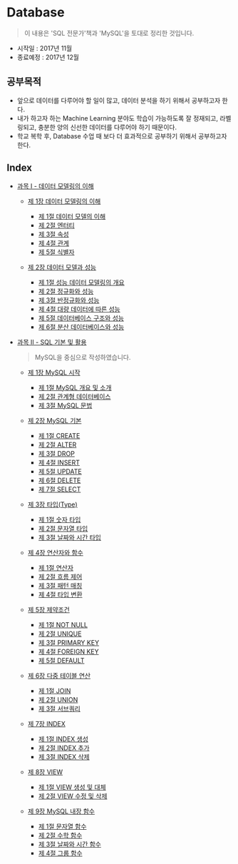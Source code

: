# Database
> 이 내용은 'SQL 전문가'책과 'MySQL'을 토대로 정리한 것입니다.

  * 시작일 : 2017년 11월
  * 종료예정 : 2017년 12월

## 공부목적
  * 앞으로 데이터를 다루어야 할 일이 많고, 데이터 분석을 하기 위해서 공부하고자 한다.
  * 내가 하고자 하는 Machine Learning 분야도 학습이 가능하도록 잘 정재되고, 라벨링되고, 충분한 양의 신선한 데이터를 다루어야 하기 때문이다.
  * 학교 복학 후, Database 수업 때 보다 더 효과적으로 공부하기 위해서 공부하고자 한다.

## Index
  * [과목 Ⅰ - 데이터 모델링의 이해](https://github.com/leedongminAI/Database/tree/master/%EA%B3%BC%EB%AA%A9%20%E2%85%A0%20-%20%EB%8D%B0%EC%9D%B4%ED%84%B0%20%EB%AA%A8%EB%8D%B8%EB%A7%81%EC%9D%98%20%EC%9D%B4%ED%95%B4)
    * [제 1장  데이터 모델링의 이해](https://github.com/leedongminAI/Database/tree/master/%EA%B3%BC%EB%AA%A9%20%E2%85%A0%20-%20%EB%8D%B0%EC%9D%B4%ED%84%B0%20%EB%AA%A8%EB%8D%B8%EB%A7%81%EC%9D%98%20%EC%9D%B4%ED%95%B4/%EC%A0%9C%201%EC%9E%A5%20-%20%EB%8D%B0%EC%9D%B4%ED%84%B0%20%EB%AA%A8%EB%8D%B8%EB%A7%81%EC%9D%98%20%EC%9D%B4%ED%95%B4)
      * [제 1절 데이터 모델의 이해](https://github.com/leedongminAI/Database/blob/master/%EA%B3%BC%EB%AA%A9%20%E2%85%A0%20-%20%EB%8D%B0%EC%9D%B4%ED%84%B0%20%EB%AA%A8%EB%8D%B8%EB%A7%81%EC%9D%98%20%EC%9D%B4%ED%95%B4/%EC%A0%9C%201%EC%9E%A5%20-%20%EB%8D%B0%EC%9D%B4%ED%84%B0%20%EB%AA%A8%EB%8D%B8%EB%A7%81%EC%9D%98%20%EC%9D%B4%ED%95%B4/1.%20%EB%8D%B0%EC%9D%B4%ED%84%B0%20%EB%AA%A8%EB%8D%B8%EB%A7%81%EC%9D%98%20%EC%9D%B4%ED%95%B4.md)
      * [제 2절 엔터티](https://github.com/leedongminAI/Database/blob/master/%EA%B3%BC%EB%AA%A9%20%E2%85%A0%20-%20%EB%8D%B0%EC%9D%B4%ED%84%B0%20%EB%AA%A8%EB%8D%B8%EB%A7%81%EC%9D%98%20%EC%9D%B4%ED%95%B4/%EC%A0%9C%201%EC%9E%A5%20-%20%EB%8D%B0%EC%9D%B4%ED%84%B0%20%EB%AA%A8%EB%8D%B8%EB%A7%81%EC%9D%98%20%EC%9D%B4%ED%95%B4/2.%20%EC%97%94%ED%84%B0%ED%8B%B0.md)
      * [제 3절 속성](https://github.com/leedongminAI/Database/blob/master/%EA%B3%BC%EB%AA%A9%20%E2%85%A0%20-%20%EB%8D%B0%EC%9D%B4%ED%84%B0%20%EB%AA%A8%EB%8D%B8%EB%A7%81%EC%9D%98%20%EC%9D%B4%ED%95%B4/%EC%A0%9C%201%EC%9E%A5%20-%20%EB%8D%B0%EC%9D%B4%ED%84%B0%20%EB%AA%A8%EB%8D%B8%EB%A7%81%EC%9D%98%20%EC%9D%B4%ED%95%B4/3.%20%EC%86%8D%EC%84%B1.md)
      * [제 4절 관계](https://github.com/leedongminAI/Database/blob/master/%EA%B3%BC%EB%AA%A9%20%E2%85%A0%20-%20%EB%8D%B0%EC%9D%B4%ED%84%B0%20%EB%AA%A8%EB%8D%B8%EB%A7%81%EC%9D%98%20%EC%9D%B4%ED%95%B4/%EC%A0%9C%201%EC%9E%A5%20-%20%EB%8D%B0%EC%9D%B4%ED%84%B0%20%EB%AA%A8%EB%8D%B8%EB%A7%81%EC%9D%98%20%EC%9D%B4%ED%95%B4/4.%20%EA%B4%80%EA%B3%84.md)
      * [제 5절 식별자](https://github.com/leedongminAI/Database/blob/master/%EA%B3%BC%EB%AA%A9%20%E2%85%A0%20-%20%EB%8D%B0%EC%9D%B4%ED%84%B0%20%EB%AA%A8%EB%8D%B8%EB%A7%81%EC%9D%98%20%EC%9D%B4%ED%95%B4/%EC%A0%9C%201%EC%9E%A5%20-%20%EB%8D%B0%EC%9D%B4%ED%84%B0%20%EB%AA%A8%EB%8D%B8%EB%A7%81%EC%9D%98%20%EC%9D%B4%ED%95%B4/5.%20%EC%8B%9D%EB%B3%84%EC%9E%90.md)

    * [제 2장  데이터 모델과 성능](https://github.com/leedongminAI/Database/tree/master/%EA%B3%BC%EB%AA%A9%20%E2%85%A0%20-%20%EB%8D%B0%EC%9D%B4%ED%84%B0%20%EB%AA%A8%EB%8D%B8%EB%A7%81%EC%9D%98%20%EC%9D%B4%ED%95%B4/%EC%A0%9C%202%EC%9E%A5%20-%20%EB%8D%B0%EC%9D%B4%ED%84%B0%20%EB%AA%A8%EB%8D%B8%EA%B3%BC%20%EC%84%B1%EB%8A%A5)
      * [제 1절 성능 데이터 모델링의 개요](https://github.com/leedongminAI/Database/blob/master/%EA%B3%BC%EB%AA%A9%20%E2%85%A0%20-%20%EB%8D%B0%EC%9D%B4%ED%84%B0%20%EB%AA%A8%EB%8D%B8%EB%A7%81%EC%9D%98%20%EC%9D%B4%ED%95%B4/%EC%A0%9C%202%EC%9E%A5%20-%20%EB%8D%B0%EC%9D%B4%ED%84%B0%20%EB%AA%A8%EB%8D%B8%EA%B3%BC%20%EC%84%B1%EB%8A%A5/1.%20%EC%84%B1%EB%8A%A5%20%EB%8D%B0%EC%9D%B4%ED%84%B0%20%EB%AA%A8%EB%8D%B8%EB%A7%81%EC%9D%98%20%EA%B0%9C%EC%9A%94.md)
      * [제 2절 정규화와 성능](https://github.com/leedongminAI/Database/blob/master/%EA%B3%BC%EB%AA%A9%20%E2%85%A0%20-%20%EB%8D%B0%EC%9D%B4%ED%84%B0%20%EB%AA%A8%EB%8D%B8%EB%A7%81%EC%9D%98%20%EC%9D%B4%ED%95%B4/%EC%A0%9C%202%EC%9E%A5%20-%20%EB%8D%B0%EC%9D%B4%ED%84%B0%20%EB%AA%A8%EB%8D%B8%EA%B3%BC%20%EC%84%B1%EB%8A%A5/2.%20%EC%A0%95%EA%B7%9C%ED%99%94%EC%99%80%20%EC%84%B1%EB%8A%A5.md)
      * [제 3절 반정규화와 성능](https://github.com/leedongminAI/Database/blob/master/%EA%B3%BC%EB%AA%A9%20%E2%85%A0%20-%20%EB%8D%B0%EC%9D%B4%ED%84%B0%20%EB%AA%A8%EB%8D%B8%EB%A7%81%EC%9D%98%20%EC%9D%B4%ED%95%B4/%EC%A0%9C%202%EC%9E%A5%20-%20%EB%8D%B0%EC%9D%B4%ED%84%B0%20%EB%AA%A8%EB%8D%B8%EA%B3%BC%20%EC%84%B1%EB%8A%A5/3.%20%EB%B0%98%EC%A0%95%EA%B7%9C%ED%99%94%EC%99%80%20%EC%84%B1%EB%8A%A5.md)
      * [제 4절 대량 데이터에 따른 성능](https://github.com/leedongminAI/Database/blob/master/%EA%B3%BC%EB%AA%A9%20%E2%85%A0%20-%20%EB%8D%B0%EC%9D%B4%ED%84%B0%20%EB%AA%A8%EB%8D%B8%EB%A7%81%EC%9D%98%20%EC%9D%B4%ED%95%B4/%EC%A0%9C%202%EC%9E%A5%20-%20%EB%8D%B0%EC%9D%B4%ED%84%B0%20%EB%AA%A8%EB%8D%B8%EA%B3%BC%20%EC%84%B1%EB%8A%A5/4.%20%EB%8C%80%EB%9F%89%20%EB%8D%B0%EC%9D%B4%ED%84%B0%EC%97%90%20%EB%94%B0%EB%A5%B8%20%EC%84%B1%EB%8A%A5.md)
      * [제 5절 데이터베이스 구조와 성능](https://github.com/leedongminAI/Database/blob/master/%EA%B3%BC%EB%AA%A9%20%E2%85%A0%20-%20%EB%8D%B0%EC%9D%B4%ED%84%B0%20%EB%AA%A8%EB%8D%B8%EB%A7%81%EC%9D%98%20%EC%9D%B4%ED%95%B4/%EC%A0%9C%202%EC%9E%A5%20-%20%EB%8D%B0%EC%9D%B4%ED%84%B0%20%EB%AA%A8%EB%8D%B8%EA%B3%BC%20%EC%84%B1%EB%8A%A5/5.%20%EB%8D%B0%EC%9D%B4%ED%84%B0%EB%B2%A0%EC%9D%B4%EC%8A%A4%20%EA%B5%AC%EC%A1%B0%EC%99%80%20%EC%84%B1%EB%8A%A5.md)
      * [제 6절 분산 데이터베이스와 성능](https://github.com/leedongminAI/Database/blob/master/%EA%B3%BC%EB%AA%A9%20%E2%85%A0%20-%20%EB%8D%B0%EC%9D%B4%ED%84%B0%20%EB%AA%A8%EB%8D%B8%EB%A7%81%EC%9D%98%20%EC%9D%B4%ED%95%B4/%EC%A0%9C%202%EC%9E%A5%20-%20%EB%8D%B0%EC%9D%B4%ED%84%B0%20%EB%AA%A8%EB%8D%B8%EA%B3%BC%20%EC%84%B1%EB%8A%A5/6.%20%EB%B6%84%EC%82%B0%20%EB%8D%B0%EC%9D%B4%ED%84%B0%EB%B2%A0%EC%9D%B4%EC%8A%A4%EC%99%80%20%EC%84%B1%EB%8A%A5.md)

  * [과목 Ⅱ - SQL 기본 및 활용](https://github.com/leedongminAI/Database/tree/master/%EA%B3%BC%EB%AA%A9%20%E2%85%A1%20-%20SQL%20%EA%B8%B0%EB%B3%B8%20%EB%B0%8F%20%ED%99%9C%EC%9A%A9)
    > MySQL을 중심으로 작성하였습니다.

    * [제 1장  MySQL 시작](https://github.com/leedongminAI/Database/tree/master/%EA%B3%BC%EB%AA%A9%20%E2%85%A1%20-%20SQL%20%EA%B8%B0%EB%B3%B8%20%EB%B0%8F%20%ED%99%9C%EC%9A%A9/%EC%A0%9C%201%EC%9E%A5%20-%20MySQL%20%EC%8B%9C%EC%9E%91)
      * [제 1절 MySQL 개요 및 소개](https://github.com/leedongminAI/Database/blob/master/%EA%B3%BC%EB%AA%A9%20%E2%85%A1%20-%20SQL%20%EA%B8%B0%EB%B3%B8%20%EB%B0%8F%20%ED%99%9C%EC%9A%A9/%EC%A0%9C%201%EC%9E%A5%20-%20MySQL%20%EC%8B%9C%EC%9E%91/1.%20MySQL%20%EA%B0%9C%EC%9A%94%20%EB%B0%8F%20%EC%86%8C%EA%B0%9C.md)
      * [제 2절 관계형 데이터베이스](https://github.com/leedongminAI/Database/blob/master/%EA%B3%BC%EB%AA%A9%20%E2%85%A1%20-%20SQL%20%EA%B8%B0%EB%B3%B8%20%EB%B0%8F%20%ED%99%9C%EC%9A%A9/%EC%A0%9C%201%EC%9E%A5%20-%20MySQL%20%EC%8B%9C%EC%9E%91/2.%20%EA%B4%80%EA%B3%84%ED%98%95%20%EB%8D%B0%EC%9D%B4%ED%84%B0%EB%B2%A0%EC%9D%B4%EC%8A%A4.md)
      * [제 3절 MySQL 문법](https://github.com/leedongminAI/Database/blob/master/%EA%B3%BC%EB%AA%A9%20%E2%85%A1%20-%20SQL%20%EA%B8%B0%EB%B3%B8%20%EB%B0%8F%20%ED%99%9C%EC%9A%A9/%EC%A0%9C%201%EC%9E%A5%20-%20MySQL%20%EC%8B%9C%EC%9E%91/3.%20MySQL%20%EB%AC%B8%EB%B2%95.md)

    * [제 2장  MySQL 기본](https://github.com/leedongminAI/Database/tree/master/%EA%B3%BC%EB%AA%A9%20%E2%85%A1%20-%20SQL%20%EA%B8%B0%EB%B3%B8%20%EB%B0%8F%20%ED%99%9C%EC%9A%A9/%EC%A0%9C%202%EC%9E%A5%20-%20MySQL%20%EA%B8%B0%EB%B3%B8)
      * [제 1절 CREATE](https://github.com/leedongminAI/Database/blob/master/%EA%B3%BC%EB%AA%A9%20%E2%85%A1%20-%20SQL%20%EA%B8%B0%EB%B3%B8%20%EB%B0%8F%20%ED%99%9C%EC%9A%A9/%EC%A0%9C%202%EC%9E%A5%20-%20MySQL%20%EA%B8%B0%EB%B3%B8/1.%20CREATE.md)
      * [제 2절 ALTER](https://github.com/leedongminAI/Database/blob/master/%EA%B3%BC%EB%AA%A9%20%E2%85%A1%20-%20SQL%20%EA%B8%B0%EB%B3%B8%20%EB%B0%8F%20%ED%99%9C%EC%9A%A9/%EC%A0%9C%202%EC%9E%A5%20-%20MySQL%20%EA%B8%B0%EB%B3%B8/2.%20ALTER.md)
      * [제 3절 DROP](https://github.com/leedongminAI/Database/blob/master/%EA%B3%BC%EB%AA%A9%20%E2%85%A1%20-%20SQL%20%EA%B8%B0%EB%B3%B8%20%EB%B0%8F%20%ED%99%9C%EC%9A%A9/%EC%A0%9C%202%EC%9E%A5%20-%20MySQL%20%EA%B8%B0%EB%B3%B8/3.%20DROP.md)
      * [제 4절 INSERT](https://github.com/leedongminAI/Database/blob/master/%EA%B3%BC%EB%AA%A9%20%E2%85%A1%20-%20SQL%20%EA%B8%B0%EB%B3%B8%20%EB%B0%8F%20%ED%99%9C%EC%9A%A9/%EC%A0%9C%202%EC%9E%A5%20-%20MySQL%20%EA%B8%B0%EB%B3%B8/4.%20INSERT.md)
      * [제 5절 UPDATE](https://github.com/leedongminAI/Database/blob/master/%EA%B3%BC%EB%AA%A9%20%E2%85%A1%20-%20SQL%20%EA%B8%B0%EB%B3%B8%20%EB%B0%8F%20%ED%99%9C%EC%9A%A9/%EC%A0%9C%202%EC%9E%A5%20-%20MySQL%20%EA%B8%B0%EB%B3%B8/5.%20UPDATE.md)
      * [제 6절 DELETE](https://github.com/leedongminAI/Database/blob/master/%EA%B3%BC%EB%AA%A9%20%E2%85%A1%20-%20SQL%20%EA%B8%B0%EB%B3%B8%20%EB%B0%8F%20%ED%99%9C%EC%9A%A9/%EC%A0%9C%202%EC%9E%A5%20-%20MySQL%20%EA%B8%B0%EB%B3%B8/6.%20DELETE.md)
      * [제 7절 SELECT](https://github.com/leedongminAI/Database/blob/master/%EA%B3%BC%EB%AA%A9%20%E2%85%A1%20-%20SQL%20%EA%B8%B0%EB%B3%B8%20%EB%B0%8F%20%ED%99%9C%EC%9A%A9/%EC%A0%9C%202%EC%9E%A5%20-%20MySQL%20%EA%B8%B0%EB%B3%B8/7.%20SELECT.md)

    * [제 3장  타입(Type)](https://github.com/leedongminAI/Database/tree/master/%EA%B3%BC%EB%AA%A9%20%E2%85%A1%20-%20SQL%20%EA%B8%B0%EB%B3%B8%20%EB%B0%8F%20%ED%99%9C%EC%9A%A9/%EC%A0%9C%203%EC%9E%A5%20-%20%ED%83%80%EC%9E%85(Type))
      * [제 1절 숫자 타입](https://github.com/leedongminAI/Database/blob/master/%EA%B3%BC%EB%AA%A9%20%E2%85%A1%20-%20SQL%20%EA%B8%B0%EB%B3%B8%20%EB%B0%8F%20%ED%99%9C%EC%9A%A9/%EC%A0%9C%204%EC%9E%A5%20-%20%EC%97%B0%EC%82%B0%EC%9E%90%EC%99%80%20%ED%95%A8%EC%88%98/1.%20%EC%97%B0%EC%82%B0%EC%9E%90.md)
      * [제 2절 문자열 타입](https://github.com/leedongminAI/Database/blob/master/%EA%B3%BC%EB%AA%A9%20%E2%85%A1%20-%20SQL%20%EA%B8%B0%EB%B3%B8%20%EB%B0%8F%20%ED%99%9C%EC%9A%A9/%EC%A0%9C%203%EC%9E%A5%20-%20%ED%83%80%EC%9E%85(Type)/2.%20%EB%AC%B8%EC%9E%90%EC%97%B4%20%ED%83%80%EC%9E%85.md)
      * [제 3절 날짜와 시간 타입](https://github.com/leedongminAI/Database/blob/master/%EA%B3%BC%EB%AA%A9%20%E2%85%A1%20-%20SQL%20%EA%B8%B0%EB%B3%B8%20%EB%B0%8F%20%ED%99%9C%EC%9A%A9/%EC%A0%9C%203%EC%9E%A5%20-%20%ED%83%80%EC%9E%85(Type)/3.%20%EB%82%A0%EC%A7%9C%EC%99%80%20%EC%8B%9C%EA%B0%84%20%ED%83%80%EC%9E%85.md)

    * [제 4장  연산자와 함수](https://github.com/leedongminAI/Database/tree/master/%EA%B3%BC%EB%AA%A9%20%E2%85%A1%20-%20SQL%20%EA%B8%B0%EB%B3%B8%20%EB%B0%8F%20%ED%99%9C%EC%9A%A9/%EC%A0%9C%204%EC%9E%A5%20-%20%EC%97%B0%EC%82%B0%EC%9E%90%EC%99%80%20%ED%95%A8%EC%88%98)
      * [제 1절 연산자](https://github.com/leedongminAI/Database/blob/master/%EA%B3%BC%EB%AA%A9%20%E2%85%A1%20-%20SQL%20%EA%B8%B0%EB%B3%B8%20%EB%B0%8F%20%ED%99%9C%EC%9A%A9/%EC%A0%9C%204%EC%9E%A5%20-%20%EC%97%B0%EC%82%B0%EC%9E%90%EC%99%80%20%ED%95%A8%EC%88%98/1.%20%EC%97%B0%EC%82%B0%EC%9E%90.md)
      * [제 2절 흐름 제어](https://github.com/leedongminAI/Database/blob/master/%EA%B3%BC%EB%AA%A9%20%E2%85%A1%20-%20SQL%20%EA%B8%B0%EB%B3%B8%20%EB%B0%8F%20%ED%99%9C%EC%9A%A9/%EC%A0%9C%204%EC%9E%A5%20-%20%EC%97%B0%EC%82%B0%EC%9E%90%EC%99%80%20%ED%95%A8%EC%88%98/2.%20%ED%9D%90%EB%A6%84%20%EC%A0%9C%EC%96%B4.md)
      * [제 3절 패턴 매칭](https://github.com/leedongminAI/Database/blob/master/%EA%B3%BC%EB%AA%A9%20%E2%85%A1%20-%20SQL%20%EA%B8%B0%EB%B3%B8%20%EB%B0%8F%20%ED%99%9C%EC%9A%A9/%EC%A0%9C%204%EC%9E%A5%20-%20%EC%97%B0%EC%82%B0%EC%9E%90%EC%99%80%20%ED%95%A8%EC%88%98/3.%20%ED%8C%A8%ED%84%B4%20%EB%A7%A4%EC%B9%AD.md)
      * [제 4절 타입 변환](https://github.com/leedongminAI/Database/blob/master/%EA%B3%BC%EB%AA%A9%20%E2%85%A1%20-%20SQL%20%EA%B8%B0%EB%B3%B8%20%EB%B0%8F%20%ED%99%9C%EC%9A%A9/%EC%A0%9C%204%EC%9E%A5%20-%20%EC%97%B0%EC%82%B0%EC%9E%90%EC%99%80%20%ED%95%A8%EC%88%98/4.%20%ED%83%80%EC%9E%85%20%EB%B3%80%ED%99%98.md)

    * [제 5장  제약조건](https://github.com/leedongminAI/Database/tree/master/%EA%B3%BC%EB%AA%A9%20%E2%85%A1%20-%20SQL%20%EA%B8%B0%EB%B3%B8%20%EB%B0%8F%20%ED%99%9C%EC%9A%A9/%EC%A0%9C%205%EC%9E%A5%20-%20%EC%A0%9C%EC%95%BD%EC%A1%B0%EA%B1%B4)
      * [제 1절 NOT NULL](https://github.com/leedongminAI/Database/blob/master/%EA%B3%BC%EB%AA%A9%20%E2%85%A1%20-%20SQL%20%EA%B8%B0%EB%B3%B8%20%EB%B0%8F%20%ED%99%9C%EC%9A%A9/%EC%A0%9C%205%EC%9E%A5%20-%20%EC%A0%9C%EC%95%BD%EC%A1%B0%EA%B1%B4/1.%20NOT%20NULL.md)
      * [제 2절 UNIQUE](https://github.com/leedongminAI/Database/blob/master/%EA%B3%BC%EB%AA%A9%20%E2%85%A1%20-%20SQL%20%EA%B8%B0%EB%B3%B8%20%EB%B0%8F%20%ED%99%9C%EC%9A%A9/%EC%A0%9C%205%EC%9E%A5%20-%20%EC%A0%9C%EC%95%BD%EC%A1%B0%EA%B1%B4/2.%20UNIQUE.md)
      * [제 3절 PRIMARY KEY](https://github.com/leedongminAI/Database/blob/master/%EA%B3%BC%EB%AA%A9%20%E2%85%A1%20-%20SQL%20%EA%B8%B0%EB%B3%B8%20%EB%B0%8F%20%ED%99%9C%EC%9A%A9/%EC%A0%9C%205%EC%9E%A5%20-%20%EC%A0%9C%EC%95%BD%EC%A1%B0%EA%B1%B4/3.%20PRIMARY%20KEY.md)
      * [제 4절 FOREIGN KEY](https://github.com/leedongminAI/Database/blob/master/%EA%B3%BC%EB%AA%A9%20%E2%85%A1%20-%20SQL%20%EA%B8%B0%EB%B3%B8%20%EB%B0%8F%20%ED%99%9C%EC%9A%A9/%EC%A0%9C%205%EC%9E%A5%20-%20%EC%A0%9C%EC%95%BD%EC%A1%B0%EA%B1%B4/4.%20FOREIGN%20KEY.md)
      * [제 5절 DEFAULT](https://github.com/leedongminAI/Database/blob/master/%EA%B3%BC%EB%AA%A9%20%E2%85%A1%20-%20SQL%20%EA%B8%B0%EB%B3%B8%20%EB%B0%8F%20%ED%99%9C%EC%9A%A9/%EC%A0%9C%205%EC%9E%A5%20-%20%EC%A0%9C%EC%95%BD%EC%A1%B0%EA%B1%B4/5.%20DEFAULT.md)

    * [제 6장  다중 테이블 연산](https://github.com/leedongminAI/Database/tree/master/%EA%B3%BC%EB%AA%A9%20%E2%85%A1%20-%20SQL%20%EA%B8%B0%EB%B3%B8%20%EB%B0%8F%20%ED%99%9C%EC%9A%A9/%EC%A0%9C%206%EC%9E%A5%20-%20%EB%8B%A4%EC%A4%91%20%ED%85%8C%EC%9D%B4%EB%B8%94%20%EC%97%B0%EC%82%B0)
      * [제 1절 JOIN](https://github.com/leedongminAI/Database/blob/master/%EA%B3%BC%EB%AA%A9%20%E2%85%A1%20-%20SQL%20%EA%B8%B0%EB%B3%B8%20%EB%B0%8F%20%ED%99%9C%EC%9A%A9/%EC%A0%9C%206%EC%9E%A5%20-%20%EB%8B%A4%EC%A4%91%20%ED%85%8C%EC%9D%B4%EB%B8%94%20%EC%97%B0%EC%82%B0/1.%20JOIN.md)
      * [제 2절 UNION](https://github.com/leedongminAI/Database/blob/master/%EA%B3%BC%EB%AA%A9%20%E2%85%A1%20-%20SQL%20%EA%B8%B0%EB%B3%B8%20%EB%B0%8F%20%ED%99%9C%EC%9A%A9/%EC%A0%9C%206%EC%9E%A5%20-%20%EB%8B%A4%EC%A4%91%20%ED%85%8C%EC%9D%B4%EB%B8%94%20%EC%97%B0%EC%82%B0/2.%20UNION.md)
      * [제 3절 서브쿼리](https://github.com/leedongminAI/Database/blob/master/%EA%B3%BC%EB%AA%A9%20%E2%85%A1%20-%20SQL%20%EA%B8%B0%EB%B3%B8%20%EB%B0%8F%20%ED%99%9C%EC%9A%A9/%EC%A0%9C%206%EC%9E%A5%20-%20%EB%8B%A4%EC%A4%91%20%ED%85%8C%EC%9D%B4%EB%B8%94%20%EC%97%B0%EC%82%B0/3.%20%EC%84%9C%EB%B8%8C%EC%BF%BC%EB%A6%AC.md)

    * [제 7장  INDEX]()
      * [제 1절 INDEX 생성]()
      * [제 2절 INDEX 추가]()
      * [제 3절 INDEX 삭제]()

    * [제 8장  VIEW]()
      * [제 1절 VIEW 생성 및 대체]()
      * [제 2절 VIEW 수정 및 삭제]()

    * [제 9장  MySQL 내장 함수]()
      * [제 1절 문자열 함수]()
      * [제 2절 수학 함수]()
      * [제 3절 날짜와 시간 함수]()
      * [제 4절 그룹 함수]()
